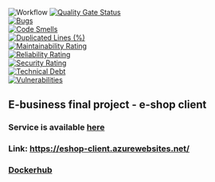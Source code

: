 ![Workflow](https://github.com/grzybolevsky/eshop-client/actions/workflows/deploy.yml/badge.svg)
[![Quality Gate Status](https://sonarcloud.io/api/project_badges/measure?project=Grzybolevsky_eshop-client&metric=alert_status)](https://sonarcloud.io/dashboard?id=Grzybolevsky_eshop-client)  
[![Bugs](https://sonarcloud.io/api/project_badges/measure?project=Grzybolevsky_eshop-client&metric=bugs)](https://sonarcloud.io/dashboard?id=Grzybolevsky_eshop-client)  
[![Code Smells](https://sonarcloud.io/api/project_badges/measure?project=Grzybolevsky_eshop-client&metric=code_smells)](https://sonarcloud.io/dashboard?id=Grzybolevsky_eshop-client)  
[![Duplicated Lines (%)](https://sonarcloud.io/api/project_badges/measure?project=Grzybolevsky_eshop-client&metric=duplicated_lines_density)](https://sonarcloud.io/dashboard?id=Grzybolevsky_eshop-client)  
[![Maintainability Rating](https://sonarcloud.io/api/project_badges/measure?project=Grzybolevsky_eshop-client&metric=sqale_rating)](https://sonarcloud.io/dashboard?id=Grzybolevsky_eshop-client)  
[![Reliability Rating](https://sonarcloud.io/api/project_badges/measure?project=Grzybolevsky_eshop-client&metric=reliability_rating)](https://sonarcloud.io/dashboard?id=Grzybolevsky_eshop-client)  
[![Security Rating](https://sonarcloud.io/api/project_badges/measure?project=Grzybolevsky_eshop-client&metric=security_rating)](https://sonarcloud.io/dashboard?id=Grzybolevsky_eshop-client)  
[![Technical Debt](https://sonarcloud.io/api/project_badges/measure?project=Grzybolevsky_eshop-client&metric=sqale_index)](https://sonarcloud.io/dashboard?id=Grzybolevsky_eshop-client)  
[![Vulnerabilities](https://sonarcloud.io/api/project_badges/measure?project=Grzybolevsky_eshop-client&metric=vulnerabilities)](https://sonarcloud.io/dashboard?id=Grzybolevsky_eshop-client)

## E-business final project - e-shop client

### Service is available [here](https://eshop-client.azurewebsites.net/)

### Link: https://eshop-client.azurewebsites.net/

### [Dockerhub](https://hub.docker.com/repository/docker/grzybolevsky/eshop-client)